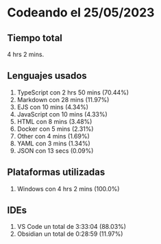 # Codeando el 25/05/2023

## Tiempo total
4 hrs 2 mins.

## Lenguajes usados
1. TypeScript con 2 hrs 50 mins (70.44%)
1. Markdown con 28 mins (11.97%)
1. EJS con 10 mins (4.34%)
1. JavaScript con 10 mins (4.33%)
1. HTML con 8 mins (3.48%)
1. Docker con 5 mins (2.31%)
1. Other con 4 mins (1.69%)
1. YAML con 3 mins (1.34%)
1. JSON con 13 secs (0.09%)

## Plataformas utilizadas
1. Windows con 4 hrs 2 mins (100.0%)

## IDEs
1. VS Code un total de 3:33:04 (88.03%)
1. Obsidian un total de 0:28:59 (11.97%)
